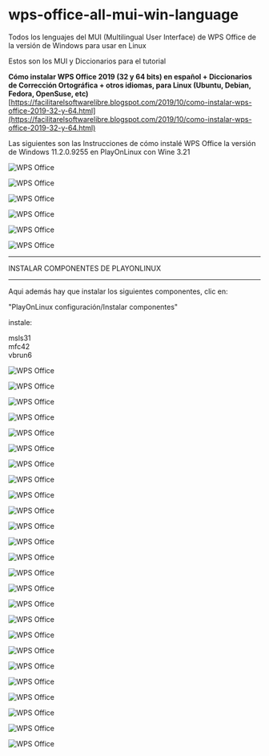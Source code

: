 # wps-office-all-mui-win-language
Todos los lenguajes del MUI (Multilingual User Interface) de WPS Office de la versión de Windows para usar en Linux

Estos son los MUI y Diccionarios para el tutorial

**Cómo instalar WPS Office 2019 (32 y 64 bits) en español + Diccionarios de Corrección Ortográfica + otros idiomas, para Linux (Ubuntu, Debian, Fedora, OpenSuse, etc)**
<br />
[https://facilitarelsoftwarelibre.blogspot.com/2019/10/como-instalar-wps-office-2019-32-y-64.html](https://facilitarelsoftwarelibre.blogspot.com/2019/10/como-instalar-wps-office-2019-32-y-64.html)
<br />


Las siguientes son las Instrucciones de cómo instalé WPS Office la versión de Windows 11.2.0.9255  en PlayOnLinux con Wine 3.21

![WPS Office](https://github.com/wachin/wps-office-all-mui-win-language/blob/master/imagenes/20200411-074832_wine_3.21.png?raw=true  "Captura de pantalla hecha con Ksnip")

![WPS Office](https://github.com/wachin/wps-office-all-mui-win-language/blob/master/imagenes/20200411-075342_instalar%2C_siguiente.png?raw=true  "Captura de pantalla hecha con Ksnip")

![WPS Office](https://github.com/wachin/wps-office-all-mui-win-language/blob/master/imagenes/20200411-075606_nombre_sin_espacios.png?raw=true  "Captura de pantalla hecha con Ksnip")

![WPS Office](https://github.com/wachin/wps-office-all-mui-win-language/blob/master/imagenes/20200411-075735_otra_version_de_wine.png?raw=true  "Captura de pantalla hecha con Ksnip")

![WPS Office](https://github.com/wachin/wps-office-all-mui-win-language/blob/master/imagenes/20200411-075805_wine_3.21.png?raw=true  "Captura de pantalla hecha con Ksnip")

![WPS Office](https://github.com/wachin/wps-office-all-mui-win-language/blob/master/imagenes/20200411-075849_instalar_wine-mono.png?raw=true  "Captura de pantalla hecha con Ksnip")


***************************************
 INSTALAR COMPONENTES DE PLAYONLINUX
***************************************
Aqui además hay que instalar los siguientes componentes, clic en:<br />

"PlayOnLinux configuración/Instalar componentes"<br />

instale:<br />

msls31<br />
mfc42<br />
vbrun6<br />


![WPS Office](https://github.com/wachin/wps-office-all-mui-win-language/blob/master/imagenes/20200411-080845_instalandolo.png?raw=true  "Captura de pantalla hecha con Ksnip")

![WPS Office](https://github.com/wachin/wps-office-all-mui-win-language/blob/master/imagenes/20200411-080850_Instalandolo.png?raw=true  "Captura de pantalla hecha con Ksnip")

![WPS Office](https://github.com/wachin/wps-office-all-mui-win-language/blob/master/imagenes/20200411-081130_en_porcentaje.png?raw=true  "Captura de pantalla hecha con Ksnip")

![WPS Office](https://github.com/wachin/wps-office-all-mui-win-language/blob/master/imagenes/20200411-081341_splash.png?raw=true  "Captura de pantalla hecha con Ksnip")

![WPS Office](https://github.com/wachin/wps-office-all-mui-win-language/blob/master/imagenes/20200411-081437_lanzarlo.png?raw=true  "Captura de pantalla hecha con Ksnip")

![WPS Office](https://github.com/wachin/wps-office-all-mui-win-language/blob/master/imagenes/20200411-081522_escoger_gratis.png?raw=true  "Captura de pantalla hecha con Ksnip")

![WPS Office](https://github.com/wachin/wps-office-all-mui-win-language/blob/master/imagenes/20200411-081554_cerrar_sync.png?raw=true  "Captura de pantalla hecha con Ksnip")

![WPS Office](https://github.com/wachin/wps-office-all-mui-win-language/blob/master/imagenes/20200411-194328_configuracion_lenguajes.png?raw=true  "Captura de pantalla hecha con Ksnip")

![WPS Office](https://github.com/wachin/wps-office-all-mui-win-language/blob/master/imagenes/20200411-194529_elija_los_dem%C3%A1s_idiomas_que_no_est%C3%A1n_instalados.png?raw=true  "Captura de pantalla hecha con Ksnip")

![WPS Office](https://github.com/wachin/wps-office-all-mui-win-language/blob/master/imagenes/20200411-194810_el_ultimo.png?raw=true  "Captura de pantalla hecha con Ksnip")

![WPS Office](https://github.com/wachin/wps-office-all-mui-win-language/blob/master/imagenes/20200411-194931_cerrar_wps.png?raw=true  "Captura de pantalla hecha con Ksnip")

![WPS Office](https://github.com/wachin/wps-office-all-mui-win-language/blob/master/imagenes/20200411-200342_cerrar.png?raw=true  "Captura de pantalla hecha con Ksnip")

![WPS Office](https://github.com/wachin/wps-office-all-mui-win-language/blob/master/imagenes/20200411-200539_entrar_en_HOME_en_la_carpeta_de_POL.png?raw=true  "Captura de pantalla hecha con Ksnip")

![WPS Office](https://github.com/wachin/wps-office-all-mui-win-language/blob/master/imagenes/20200411-200735_entrar_en_la_carpeta_unidad_virtual.png?raw=true  "Captura de pantalla hecha con Ksnip")

![WPS Office](https://github.com/wachin/wps-office-all-mui-win-language/blob/master/imagenes/20200411-200834_entrar_en_drive_c.png?raw=true  "Captura de pantalla hecha con Ksnip")

![WPS Office](https://github.com/wachin/wps-office-all-mui-win-language/blob/master/imagenes/20200411-200922_entrar_en_user.png?raw=true  "Captura de pantalla hecha con Ksnip")

![WPS Office](https://github.com/wachin/wps-office-all-mui-win-language/blob/master/imagenes/20200411-200952_entrar_wachin.png?raw=true  "Captura de pantalla hecha con Ksnip")

![WPS Office](https://github.com/wachin/wps-office-all-mui-win-language/blob/master/imagenes/20200411-201110_las_carpetas_donde_est%C3%A1_todo.png?raw=true  "Captura de pantalla hecha con Ksnip")

![WPS Office](https://github.com/wachin/wps-office-all-mui-win-language/blob/master/imagenes/20200411-201821_Si_desea_lanzar_WPS_Office.png?raw=true  "Captura de pantalla hecha con Ksnip")

![WPS Office](https://github.com/wachin/wps-office-all-mui-win-language/blob/master/imagenes/20200411-202207_generar_el_acceso.png?raw=true  "Captura de pantalla hecha con Ksnip")

![WPS Office](https://github.com/wachin/wps-office-all-mui-win-language/blob/master/imagenes/20200411-202540_pongale_nombre_completo.png?raw=true  "Captura de pantalla hecha con Ksnip")

![WPS Office](https://github.com/wachin/wps-office-all-mui-win-language/blob/master/imagenes/20200411-202658_ya_no_crear_otro.png?raw=true  "Captura de pantalla hecha con Ksnip")

![WPS Office](https://github.com/wachin/wps-office-all-mui-win-language/blob/master/imagenes/20200411-202755_creado_acceso_a_WPS.png?raw=true  "Captura de pantalla hecha con Ksnip")

![WPS Office](https://github.com/wachin/wps-office-all-mui-win-language/blob/master/imagenes/20200415-091621_descargando_los_diccionarios_idiomas_faltantes.png?raw=true  "Captura de pantalla hecha con Ksnip")

![WPS Office](https://github.com/wachin/wps-office-all-mui-win-language/blob/master/imagenes/20200415-092230_comparaci%C3%B3n_con_el_idioma_descargado.png?raw=true  "Captura de pantalla hecha con Ksnip")
